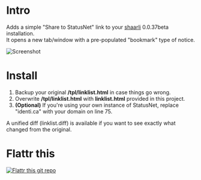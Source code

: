 # Intro

Adds a simple "Share to StatusNet" link to your [shaarli](http://sebsauvage.net/wiki/doku.php?id=php:shaarli) 0.0.37beta installation.  
It opens a new tab/window with a pre-populated "bookmark" type of notice.

![Screenshot](http://chromic.org/images/shaarli.png)

# Install

1. Backup your original **/tpl/linklist.html** in case things go wrong.
1. Overwrite **/tpl/linklist.html** with **linklist.html** provided in this project.
1. **(Optional)** If you're using your own instance of StatusNet, replace "identi.ca" with your domain on line 75.

A unified diff (linklist.diff) is available if you want to see exactly what changed from the original.

# Flattr this

[![Flattr this git repo](http://api.flattr.com/button/flattr-badge-large.png)](https://flattr.com/submit/auto?user_id=chimo&url=https://github.com/chimo/shaarliToSN&title=shaarliToSN&language=&tags=github&category=software) 